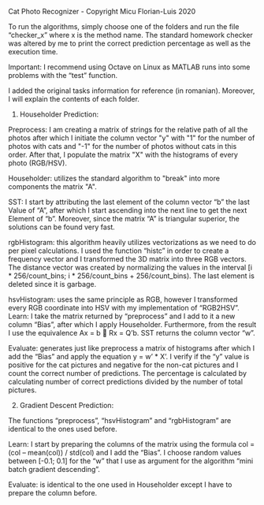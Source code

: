 Cat Photo Recognizer - Copyright Micu Florian-Luis 2020

To run the algorithms, simply choose one of the folders
and run the file “checker_x” where x is the method name. The
standard homework checker was altered by me to print the 
correct prediction percentage as well as the execution time.

Important: I recommend using Octave on Linux as MATLAB runs
into some problems with the “test” function.

I added the original tasks information for reference (in romanian). Moreover,
I will explain the contents of each folder.

1. Householder Prediction:

Preprocess: I am creating a matrix of strings for the relative path of all the
photos after which I initiate the column vector "y" with "1" for the number of
photos with cats and "-1" for the number of photos without cats in this order.
After that, I populate the matrix "X" with the histograms of every photo 
(RGB/HSV).

Householder: utilizes the standard algorithm to "break" into more components
the matrix "A".

SST: I start by attributing the last element of the column vector “b” the last 
Value of “A”, after which I start ascending into the next line to get the next
Element of “b”. Moreover, since the matrix “A” is triangular superior, the 
solutions can be found very fast.

rgbHistogram: this algorithm heavily utilizes vectorizations as we need to
do per pixel calculations. I used the function “histc” in order to create a
frequency vector and I transformed the 3D matrix into three RGB vectors.
The distance vector was created by normalizing the values in the interval
[i * 256/count_bins; i * 256/count_bins + 256/count_bins). The last element
is deleted since it is garbage.

hsvHistogram: uses the same principle as RGB, however I transformed every
RGB coordinate into HSV with my implementation of “RGB2HSV”.
Learn: I take the matrix returned by “preprocess” and I add to it a new column 
“Bias”, after which I apply Householder. Furthermore, from the result I use 
the equivalence Ax = b  Rx = Q’b. SST returns the column vector “w”.

Evaluate: generates just like preprocess a matrix of histograms after which I
add the “Bias” and apply the equation y = w’ * X’. I verify if the “y” value is
positive for the cat pictures and negative for the non-cat pictures and I count
the correct number of predictions. The percentage is calculated by calculating
number of correct predictions divided by the number of total pictures.

2. Gradient Descent Prediction:

The functions “preprocess”, “hsvHistogram” and “rgbHistogram” are identical
to the ones used before.

Learn: I start by preparing the columns of the matrix using the formula
col = (col – mean(col)) / std(col) and I add the “Bias”. I choose random
values between [-0.1; 0.1] for the “w” that I use as argument for the
algorithm “mini batch gradient descending”.

Evaluate: is identical to the one used in Householder except I have to
prepare the column before.
